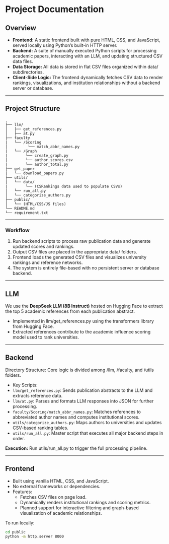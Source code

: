 # Project Documentation

## Overview

- **Frontend:** A static frontend built with pure HTML, CSS, and JavaScript, served locally using Python’s built-in HTTP server.
- **Backend:** A suite of manually executed Python scripts for processing academic papers, interacting with an LLM, and updating structured CSV data files.
- **Data Storage:** All data is stored in flat CSV files organized within data/ subdirectories.
- **Client-Side Logic:** The frontend dynamically fetches CSV data to render rankings, visualizations, and institution relationships without a backend server or database.
---

## Project Structure

```
.
├── llm/
│   ├── get_references.py
│   ├── at.py
├── faculty
|   └── /Scoring
│         └── match_abbr_names.py
|   └── /Graph
|        └── create_graph.py
|        └── author_scores.csv
|        └── author_total.py
├── get_paper
|   └── download_papers.py
├── utils/
|   └── data/
|        └── (CSRankings data used to populate CSVs)
│   └── run_all.py
│   └── categorize_authors.py
├── public/
│   └── (HTML/CSS/JS files)
└── README.md
└── requirement.txt
```
---

### Workflow

1.	Run backend scripts to process raw publication data and generate updated scores and rankings.
2.	Output CSV files are placed in the appropriate data/ folders.
3.	Frontend loads the generated CSV files and visualizes university rankings and reference networks.
4.	The system is entirely file-based with no persistent server or database backend.
---

## LLM

We use the **DeepSeek LLM (8B Instruct)** hosted on Hugging Face to extract the top 5 academic references from each publication abstract.
- Implemented in llm/get_references.py using the transformers library from Hugging Face.
- Extracted references contribute to the academic influence scoring model used to rank universities.

---

## Backend

Directory Structure: Core logic is divided among /llm, /faculty, and /utils folders.
- Key Scripts:
- `llm/get_references.py`: Sends publication abstracts to the LLM and extracts reference data.
- `llm/at.py`: Parses and formats LLM responses into JSON for further processing.
- `faculty/Scoring/match_abbr_names.py`: Matches references to abbreviated author names and computes   institutional scores.
-  `utils/categorize_authors.py`: Maps authors to universities and updates CSV-based ranking tables.
- `utils/run_all.py`: Master script that executes all major backend steps in order.
    
**Execution:** Run utils/run_all.py to trigger the full processing pipeline.

---

## Frontend
- Built using vanilla HTML, CSS, and JavaScript.
- No external frameworks or dependencies.
- Features:
  - Fetches CSV files on page load.
  - Dynamically renders institutional rankings and scoring metrics.
  - Planned support for interactive filtering and graph-based visualization of academic relationships.

To run locally:
```bash
cd public
python -m http.server 8000
```
